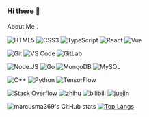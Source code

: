 ### Hi there 👋
 
  About Me：
  
  ![HTML5](https://img.shields.io/badge/-HTML5-E34F26?style=for-the-badge&logo=html5&logoColor=white)
  ![CSS3](https://img.shields.io/badge/-CSS3-1572B6?style=for-the-badge&logo=css3)
  ![TypeScript](https://img.shields.io/badge/-TypeScript-8fcfd1?style=for-the-badge&logo=typescript)
  ![React](https://img.shields.io/badge/-React-black?style=for-the-badge&logo=react)
  ![Vue](https://img.shields.io/badge/-Vue-424c50?style=for-the-badge&logo=vue.js)
  
  ![Git](https://img.shields.io/badge/-Git-00092C?style=for-the-badge&logo=git)
  ![VS Code](https://img.shields.io/badge/-VS%20Code-007ACC?style=for-the-badge&logo=visual-studio-code)
  ![GitLab](https://img.shields.io/badge/-GitLab-FCA121?style=for-the-badge&logo=gitlab)
  
  ![Node.JS](https://img.shields.io/badge/-Node.JS-black?style=for-the-badge&logo=Node.js)
  ![Go](https://img.shields.io/badge/-Go-394989?style=for-the-badge&logo=go)
  ![MongoDB](https://img.shields.io/badge/-MongoDB-622a1d?style=for-the-badge&logo=mongodb)
  ![MySQL](https://img.shields.io/badge/-MySQL-fff143?style=for-the-badge&logo=mysql)
  
  ![C++](https://img.shields.io/badge/-C++-00599C?style=for-the-badge&logo=c)
  ![Python](https://img.shields.io/badge/-Python-eedeb0?style=for-the-badge&logo=python)
  ![TensorFlow](https://img.shields.io/badge/-TensorFlow-black?style=for-the-badge&logo=tensorflow)
  
  [![Stack Overflow](https://img.shields.io/badge/-Stack_Overflow-black?style=for-the-badge&logo=stackoverflow)](https://stackoverflow.com/users/18641808/marcus-ma)
  [![zhihu](https://img.shields.io/badge/-知乎-black?style=for-the-badge&logo=zhihu)](https://www.zhihu.com/people/luan-dun-9)
  [![bilibili](https://img.shields.io/badge/-bilibili-black?style=for-the-badge&logo=bilibili)](https://space.bilibili.com/51402205)
  [![juejin](https://img.shields.io/badge/-掘金-black?style=for-the-badge&logo=juejin)](https://juejin.cn/user/2498515115455383)
  
  
  
  
 
  ![marcusma369's GitHub stats](https://github-readme-stats.vercel.app/api?username=marcusma369&show_icons=true&theme=darcula)
   [![Top Langs](https://github-readme-stats.vercel.app/api/top-langs/?username=marcusma369&layout=compact)](https://github.com/marcusma369/github-readme-stats)
